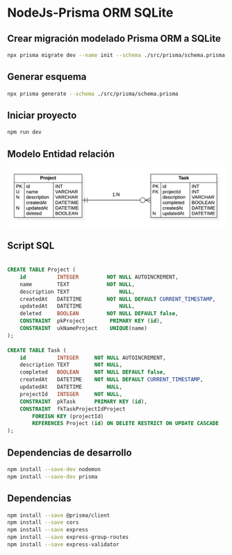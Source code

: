 # NodeJs-Prisma ORM SQLite

## Crear migración modelado Prisma ORM a SQLite

```bash
npx prisma migrate dev --name init --schema ./src/prisma/schema.prisma
```

## Generar esquema

```bash
npx prisma generate --schema ./src/prisma/schema.prisma
```

## Iniciar proyecto

```bash
npm run dev
```

## Modelo Entidad relación

![Modelo relacional](./docs/model-er.png)

## Script SQL

```sql

CREATE TABLE Project (
    id          INTEGER         NOT NULL AUTOINCREMENT,
    name        TEXT            NOT NULL,
    description TEXT                NULL,
    createdAt   DATETIME        NOT NULL DEFAULT CURRENT_TIMESTAMP,
    updatedAt   DATETIME            NULL,
    deleted     BOOLEAN         NOT NULL DEFAULT false,
    CONSTRAINT  pkProject        PRIMARY KEY (id),
    CONSTRAINT  ukNameProject    UNIQUE(name)
);

CREATE TABLE Task (
    id          INTEGER     NOT NULL AUTOINCREMENT,
    description TEXT        NOT NULL,
    completed   BOOLEAN     NOT NULL DEFAULT false,
    createdAt   DATETIME    NOT NULL DEFAULT CURRENT_TIMESTAMP,
    updatedAt   DATETIME        NULL,
    projectId   INTEGER     NOT NULL,
    CONSTRAINT  pkTask      PRIMARY KEY (id),
    CONSTRAINT  fkTaskProjectIdProject
        FOREIGN KEY (projectId)
        REFERENCES Project (id) ON DELETE RESTRICT ON UPDATE CASCADE
);

```

## Dependencias de desarrollo

```bash
npm install --save-dev nodemon
npm install --save-dev prisma
```

## Dependencias

```bash
npm install --save @prisma/client
npm install --save cors
npm install --save express
npm install --save express-group-routes
npm install --save express-validator
```
